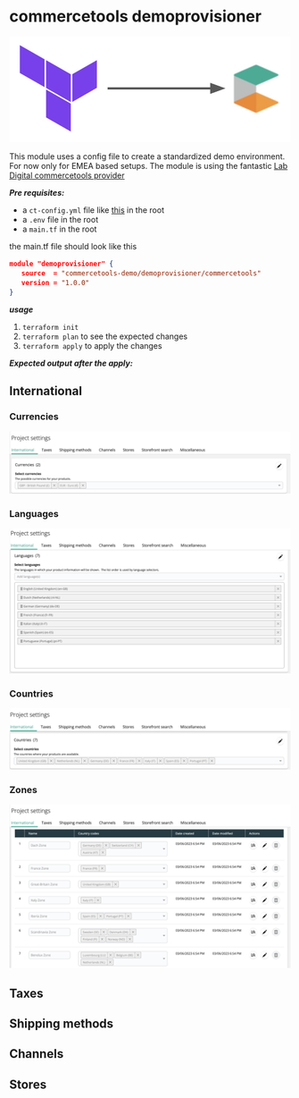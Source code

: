 # commercetools demoprovisioner

![logo](logo.jpg)

This module uses a config file to create a standardized demo environment. For now only for EMEA based setups. The module is using the fantastic [Lab Digital commercetools provider](https://registry.terraform.io/providers/labd/commercetools/latest)

***Pre requisites:***
- a ```ct-config.yml``` file like [this](https://raw.githubusercontent.com/commercetools-demo/terraform-commercetools-demoprovisioner/master/ct-config.yml) in the root
- a ```.env``` file in the root
- a ```main.tf``` in the root

the main.tf file should look like this

```json
module "demoprovisioner" {
   source  = "commercetools-demo/demoprovisioner/commercetools"
   version = "1.0.0"
}
```

***usage***
1. ```terraform init```
2. ```terraform plan``` to see the expected changes
3. ```terraform apply``` to apply the changes

***Expected output after the apply:***

## International

### Currencies
![currencies](currencies.jpg)

### Languages
![languages](languages.jpg)

### Countries
![countries](countries.jpg)

### Zones
![zones](zones.jpg)

## Taxes

## Shipping methods

## Channels

## Stores
